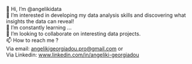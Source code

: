 👋 Hi, I’m @angelikidata<br />
👀 I’m interested in developing my data analysis skills and discovering what insights the data can reveal!<br />
🌱 I’m constantly learning ...<br />
💞️ I’m looking to collaborate on interesting data projects.<br />
📫 How to reach me ?<br />
Via email: angelikigeorgiadou.pro@gmail.com or<br />
Via Linkedin: www.linkedin.com/in/angeliki-georgiadou<br />


<!---
angelikidata/angelikidata is a ✨ special ✨ repository because its `README.md` (this file) appears on your GitHub profile.
You can click the Preview link to take a look at your changes.
--->
